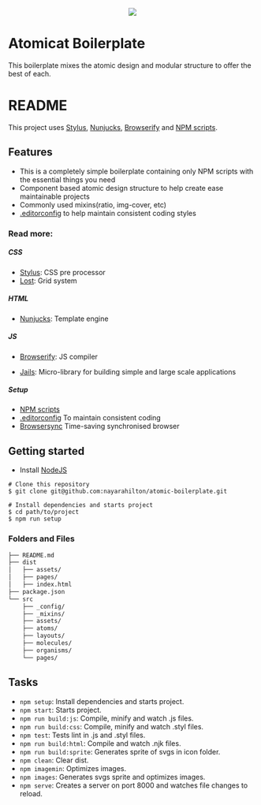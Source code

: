 <p align="center">
<img src="https://user-images.githubusercontent.com/11380436/31257679-41396a4a-aa10-11e7-8bcb-a37a43acf4b3.png"/>
</p>

# Atomicat Boilerplate
This boilerplate mixes the atomic design and modular structure to offer the best of each.

# README #
This project uses [Stylus](http://stylus-lang.com/), [Nunjucks](https://mozilla.github.io/nunjucks/), [Browserify](http://browserify.org/) and [NPM scripts](https://docs.npmjs.com/misc/scripts).

## Features ##

- This is a completely simple boilerplate containing only NPM scripts with the essential things you need
- Component based atomic design structure to help create ease maintainable projects
- Commonly used mixins(ratio, img-cover, etc)
- [.editorconfig](http://editorconfig.org/) to help maintain consistent coding styles

### Read more: ###

##### CSS #####
- [Stylus](http://stylus-lang.com/): CSS pre processor
- [Lost](http://stylus-lang.com/): Grid system

##### HTML #####
- [Nunjucks](https://mozilla.github.io/nunjucks/): Template engine

##### JS #####
- [Browserify](http://browserify.org/): JS compiler

- [Jails](https://github.com/jails-org/Jails): Micro-library for building simple and large scale applications

##### Setup #####
- [NPM scripts](https://docs.npmjs.com/misc/scripts)
- [.editorconfig](http://editorconfig.org/) To maintain consistent coding
- [Browsersync](https://www.browsersync.io/) Time-saving synchronised browser

## Getting started ##

-  Install [NodeJS](http://nodejs.org/)

```
# Clone this repository
$ git clone git@github.com:nayarahilton/atomic-boilerplate.git 

# Install dependencies and starts project
$ cd path/to/project
$ npm run setup

```

### Folders and Files

```sh
├── README.md
├── dist
│   ├── assets/
│   ├── pages/
│   ├── index.html
├── package.json
└── src
    ├── _config/
    ├── _mixins/
    ├── assets/
    ├── atoms/
    ├── layouts/
    ├── molecules/
    ├── organisms/
    └── pages/
```

## Tasks ##
- `npm setup`: Install dependencies and starts project.
- `npm start`: Starts project.
- `npm run build:js`: Compile, minify and watch .js files.
- `npm run build:css`: Compile, minify and watch .styl files.
- `npm test`: Tests lint in .js and .styl files.
- `npm run build:html`: Compile and watch .njk files.
- `npm run build:sprite`: Generates sprite of svgs in icon folder.
- `npm clean`: Clear dist.
- `npm imagemin`: Optimizes images.
- `npm images`: Generates svgs sprite and optimizes images.
- `npm serve`: Creates a server on port 8000 and watches file changes to reload.






